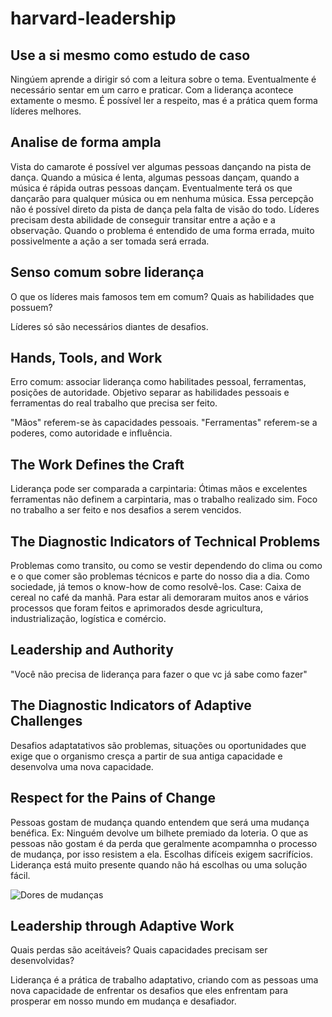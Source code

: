 # harvard-leadership

## Use a si mesmo como estudo de caso
Ningúem aprende a dirigir só com a leitura sobre o tema. Eventualmente é necessário sentar em um carro e praticar. Com a liderança acontece extamente o mesmo. É possível ler a respeito, mas é a prática quem forma líderes melhores.

## Analise de forma ampla
Vista do camarote é possível ver algumas pessoas dançando na pista de dança. Quando a música é lenta, algumas pessoas dançam, quando a música é rápida outras pessoas dançam. Eventualmente terá os que dançarão para qualquer música ou em nenhuma música. Essa percepção não é possível direto da pista de dança pela falta de visão do todo. Líderes precisam desta abilidade de conseguir transitar entre a ação e a observação. Quando o problema é entendido de uma forma errada, muito possivelmente a ação a ser tomada será errada.

## Senso comum sobre liderança
O que os líderes mais famosos tem em comum? 
Quais as habilidades que possuem?

Líderes só são necessários diantes de desafios.

## Hands, Tools, and Work
Erro comum: associar liderança como habilitades pessoal, ferramentas, posições de autoridade.
Objetivo separar as habilidades pessoais e ferramentas do real trabalho que precisa ser feito.

"Mãos" referem-se às capacidades pessoais. "Ferramentas" referem-se a poderes, como autoridade e influência.

## The Work Defines the Craft
Liderança pode ser comparada a carpintaria: Ótimas mãos e excelentes ferramentas não definem a carpintaria, mas o trabalho realizado sim.
Foco no trabalho a ser feito e nos desafios a serem vencidos.


## The Diagnostic Indicators of Technical Problems
Problemas como transito, ou como se vestir dependendo do clima ou como e o que comer são problemas técnicos e parte do nosso dia a dia. Como sociedade, já temos o know-how de como resolvê-los.
Case: Caixa de cereal no café da manhã. Para estar ali demoraram muitos anos e vários processos que foram feitos e aprimorados desde agricultura, industrialização, logística e comércio.

## Leadership and Authority
"Você não precisa de liderança para fazer o que vc já sabe como fazer"


## The Diagnostic Indicators of Adaptive Challenges
Desafios adaptatativos são problemas, situações ou oportunidades que exige que o organismo cresça a partir de sua antiga capacidade e desenvolva uma nova capacidade.

## Respect for the Pains of Change
Pessoas gostam de mudança quando entendem que será uma mudança benéfica. Ex: Ninguém devolve um bilhete premiado da loteria. O que as pessoas não gostam é da perda que geralmente acompamnha o processo de mudança, por isso resistem a ela.
Escolhas difíceis exigem sacrifícios. Liderança está muito presente quando não há escolhas ou uma solução fácil.


![Dores de mudanças](https://courses.edx.org/assets/courseware/v1/1fc59e181fde61fd68131ce8ddab016a/asset-v1:HarvardX+LEAD1x+1T2020a+type@asset+block/7-Cultural_DNA_FINAL.png)

## Leadership through Adaptive Work
Quais perdas são aceitáveis?
Quais capacidades precisam ser desenvolvidas?

Liderança é a prática de trabalho adaptativo, criando com as pessoas uma nova capacidade de enfrentar os desafios que eles enfrentam para prosperar em nosso mundo em mudança e desafiador.


